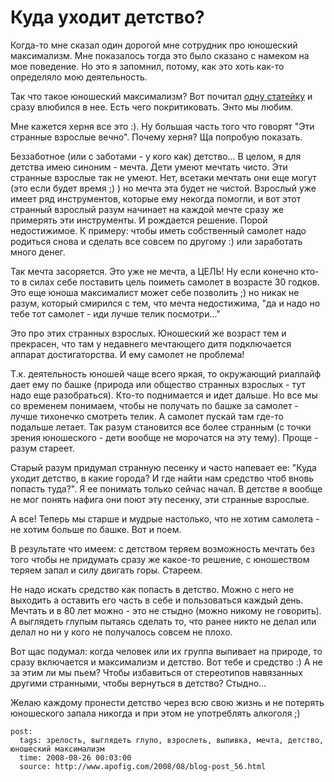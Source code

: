 # Куда уходит детство?

Когда-то мне сказал один дорогой мне сотрудник про юношеский максимализм. Мне 
показалось тогда это было сказано с намеком на мое поведение. Но это я запомнил, 
потому, как это хоть как-то определяло мою деятельность.

Так что такое юношеский максимализм? Вот почитал 
[одну статейку](http://shkolazhizni.ru/archive/0/n-3850/) и сразу влюбился в нее. 
Есть чего покритиковать. Энто мы любим.

Мне кажется херня все это :). Ну большая часть того что говорят "Эти странные взрослые 
вечно". Почему херня? Ща попробую показать.

Беззаботное (или с заботами - у кого как) детство... В целом, я для детства имею 
синоним - мечта. Дети умеют мечтать чисто. Эти странные взрослые так не умеют. Нет, 
всетаки мечтать они еще могут (это если будет время ;) ) но мечта эта будет не 
чистой. Взрослый уже имеет ряд инструментов, которые ему некогда помогли, и вот этот 
странный взрослый разум начинает на каждой мечте сразу же примерять эти инструменты. 
И рождается решение. Порой недостижимое. К примеру: чтобы иметь собственный самолет 
надо родиться снова и сделать все совсем по другому :) или заработать много денег.

Так мечта засоряется. Это уже не мечта, а ЦЕЛЬ! Ну если конечно кто-то в силах себе 
поставить цель поиметь самолет в возрасте 30 годков. Это еще юноша максималист 
может себе позволить ;) но никак не разум, который смирился с тем, что мечта 
недостижима, "да и надо но тебе тот самолет - иди лучше телик посмотри..."

Это про этих странных взрослых. Юношеский же возраст тем и прекрасен, что там у 
недавнего мечтающего дитя подключается аппарат достигаторства. И ему самолет не 
проблема!

Т.к. деятельность юношей чаще всего яркая, то окружающий риаллайф дает ему по башке 
(природа или общество странных взрослых - тут надо еще разобраться). Кто-то 
поднимается и идет дальше. Но все мы со временем понимаем, чтобы не получать по 
башке за самолет - лучше тихонечко смотреть телик. А самолет пускай там где-то 
подальше летает. Так разум становится все более странным (с точки зрения юношеского - 
дети вообще не морочатся на эту тему). Проще - разум стареет.

Старый разум придумал странную песенку и часто напевает ее: "Куда уходит детство, 
в какие города? И где найти нам средство чтоб вновь попасть туда?". Я ее понимать 
только сейчас начал. В детстве я вообще не мог понять нафига они поют эту песенку, 
эти странные взрослые.

А все! Теперь мы старше и мудрые настолько, что не хотим самолета - не хотим больше 
по башке. Вот и поем.

В результате что имеем: с детством теряем возможность мечтать без того чтобы не 
придумать сразу же какое-то решение, с юношеством теряем запал и силу двигать горы. 
Стареем.

Не надо искать средство как попасть в детство. Можно с него не выходить а оставить 
его часть в себе и пользоваться каждый день. Мечтать и в 80 лет можно - это не стыдно 
(можно никому не говорить). А выглядеть глупым пытаясь сделать то, что ранее никто 
не делал или делал но ни у кого не получалось совсем не плохо.

Вот щас подумал: когда человек или их группа выпивает на природе, то сразу включается 
и максимализм и детство. Вот тебе и средство :) А не за этим ли мы пьем? Чтобы 
избавиться от стереотипов навязанных другими странными, чтобы вернуться в детство? 
Стыдно...

Желаю каждому пронести детство через всю свою жизнь и не потерять юношеского запала 
никогда и при этом не употреблять алкоголя ;)

```
post:   
  tags: зрелость, выглядеть глупо, взрослеть, выпивка, мечта, детство, юношеский максимализм
  time: 2008-08-26 00:03:00
  source: http://www.apofig.com/2008/08/blog-post_56.html
```